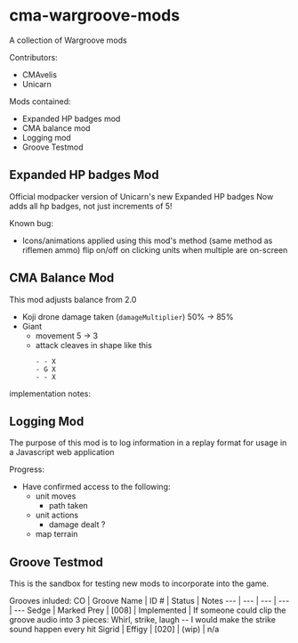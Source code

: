 # cma-wargroove-mods

A collection of Wargroove mods

Contributors:
 - CMAvelis
 - Unicarn

Mods contained:
- Expanded HP badges mod
- CMA balance mod
- Logging mod
- Groove Testmod

## Expanded HP badges Mod 

Official modpacker version of Unicarn's new Expanded HP badges
Now adds all hp badges, not just increments of 5!

Known bug: 
 - Icons/animations applied using this mod's method (same method as riflemen ammo) flip on/off on clicking units when multiple are on-screen

## CMA Balance Mod

This mod adjusts balance from 2.0

- Koji drone damage taken (`damageMultiplier`) 50% -> 85%
- Giant
    - movement 5 -> 3
    - attack cleaves in shape like this
        ```
        - - X
        - G X
        - - X
        ```
implementation notes:


## Logging Mod

The purpose of this mod is to log information in a replay format for usage in a Javascript web application

Progress:
- Have confirmed access to the following:
    - unit moves
        - path taken
    - unit actions
        - damage dealt ?
    - map terrain
    

## Groove Testmod

This is the sandbox for testing new mods to incorporate into the game.  

Grooves inluded:
CO | Groove Name | ID # | Status | Notes
--- | --- | --- | --- | ---
Sedge | Marked Prey | [008] | Implemented | If someone could clip the groove audio into 3 pieces: Whirl, strike, laugh -- I would make the strike sound happen every hit
Sigrid | Effigy | [020] | (wip) | n/a
